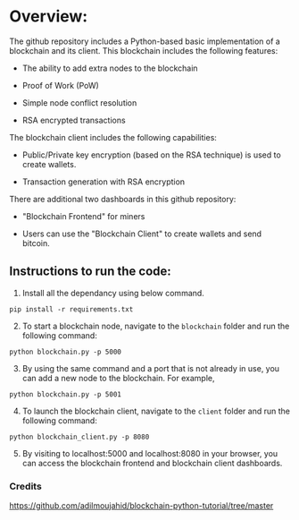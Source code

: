 # Overview:
The github repository includes a Python-based basic implementation of a blockchain and its client. This blockchain includes the following features:

- The ability to add extra nodes to the blockchain

- Proof of Work (PoW)

- Simple node conflict resolution

- RSA encrypted transactions


The blockchain client includes the following capabilities:

- Public/Private key encryption (based on the RSA technique) is used to create wallets.

- Transaction generation with RSA encryption


There are additional two dashboards in this github repository:

- "Blockchain Frontend" for miners

- Users can use the "Blockchain Client" to create wallets and send bitcoin.


## Instructions to run the code:
1. Install all the dependancy using below command.
```
pip install -r requirements.txt
```
2. To start a blockchain node, navigate to the `blockchain` folder and run the following command: 
```
python blockchain.py -p 5000
```
3. By using the same command and a port that is not already in use, you can add a new node to the blockchain.
For example,
```
python blockchain.py -p 5001
```
4. To launch the blockchain client, navigate to the `client` folder and run the following command:
```
python blockchain_client.py -p 8080
```
5. By visiting to localhost:5000 and localhost:8080 in your browser, you can access the blockchain frontend and blockchain client dashboards.


### Credits
https://github.com/adilmoujahid/blockchain-python-tutorial/tree/master